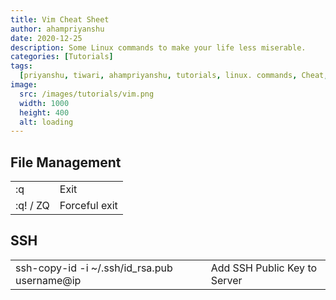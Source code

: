 ```yaml
---
title: Vim Cheat Sheet
author: ahampriyanshu
date: 2020-12-25
description: Some Linux commands to make your life less miserable.
categories: [Tutorials]
tags:
  [priyanshu, tiwari, ahampriyanshu, tutorials, linux. commands, Cheat, Sheet]
image:
  src: /images/tutorials/vim.png
  width: 1000
  height: 400
  alt: loading
---
```


## File Management

|          |               |
| -------- | ------------- |
| :q       | Exit          |
| :q! / ZQ | Forceful exit |

## SSH

|                                              |                              |
| -------------------------------------------- | ---------------------------- |
| ssh-copy-id -i ~/.ssh/id_rsa.pub username@ip | Add SSH Public Key to Server |
